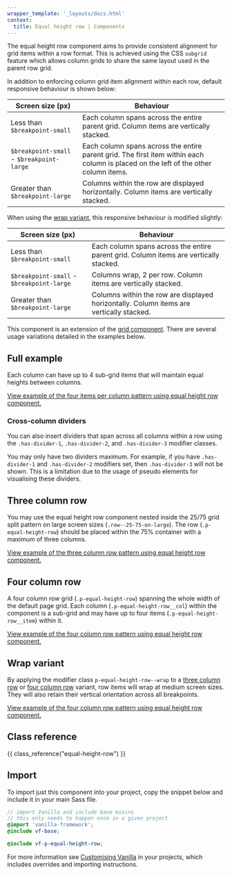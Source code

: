 ```yaml
---
wrapper_template: '_layouts/docs.html'
context:
  title: Equal height row | Components
---
```


The equal height row component aims to provide consistent alignment for grid
items within a row format. This is achieved using the CSS `subgrid` feature
which allows column grids to share the same layout used in the parent row grid.

In addition to enforcing column grid item alignment within each row, default
responsive behaviour is shown below:

| Screen size (px)                          | Behaviour                                                                                                                           |
| ----------------------------------------- | ----------------------------------------------------------------------------------------------------------------------------------- |
| Less than `$breakpoint-small`             | Each column spans across the entire parent grid. Column items are vertically stacked.                                               |
| `$breakpoint-small` - `$breakpoint-large` | Each column spans across the entire parent grid. The first item within each column is placed on the left of the other column items. |
| Greater than `$breakpoint-large`          | Columns within the row are displayed horizontally. Column items are vertically stacked.                                             |

When using the [wrap variant](#wrap-variant), this responsive behaviour is
modified slightly:

| Screen size (px)                          | Behaviour                                                                               |
| ----------------------------------------- | --------------------------------------------------------------------------------------- |
| Less than `$breakpoint-small`             | Each column spans across the entire parent grid. Column items are vertically stacked.   |
| `$breakpoint-small` - `$breakpoint-large` | Columns wrap, 2 per row. Column items are vertically stacked.                           |
| Greater than `$breakpoint-large`          | Columns within the row are displayed horizontally. Column items are vertically stacked. |

This component is an extension of the [grid component](/docs/patterns/grid).
There are several usage variations detailed in the examples below.

## Full example

Each column can have up to 4 sub-grid items that will maintain equal heights
between columns.

<div class="embedded-example">
  <a href="/docs/examples/patterns/equal-height-row/4-items-per-column-responsive/" class="js-example">
    View example of the four items per column pattern using equal height row component.
  </a>
</div>

### Cross-column dividers

You can also insert dividers that span across all columns within a row using the
`.has-divider-1`, `.has-divider-2`, and `.has-divider-3` modifier classes.

<div class="p-notification--caution">
  <div class="p-notification__content">
    <p class="p-notification__message">
      You may only have two dividers maximum. For example, if you have
      <code>.has-divider-1</code> and <code>.has-divider-2</code> modifiers set,
      then <code>.has-divider-3</code> will not be shown. This is a limitation
      due to the usage of pseudo elements for visualising these dividers.
    </p>
  </div>
</div>

## Three column row

You may use the equal height row component nested inside the 25/75 grid split
pattern on large screen sizes (`.row--25-75-on-large`). The row
(`.p-equal-height-row`) should be placed within the 75% container with a maximum
of three columns.

<div class="embedded-example">
  <a href="/docs/examples/patterns/equal-height-row/3-column-row-responsive/" class="js-example">
    View example of the three column row pattern using equal height row component.
  </a>
</div>

## Four column row

A four column row grid (`.p-equal-height-row`) spanning the whole width of the
default page grid. Each column (`.p-equal-height-row__col`) within the component
is a sub-grid and may have up to four items (`.p-equal-height-row__item`) within
it.

<div class="embedded-example">
  <a href="/docs/examples/patterns/equal-height-row/default-responsive/" class="js-example">
    View example of the four column row pattern using equal height row component.
  </a>
</div>

## Wrap variant

By applying the modifier class `p-equal-height-row--wrap` to a
[three column row](#three-column-row) or [four column row](#four-column-row)
variant, row items will wrap at medium screen sizes. They will also retain
their vertical orientation across all breakpoints.

<div class="embedded-example">
  <a href="/docs/examples/patterns/equal-height-row/4-items-per-column-wrap-responsive/" class="js-example">
    View example of the four column row pattern using equal height row component.
  </a>
</div>

## Class reference

{{ class_reference("equal-height-row") }}

## Import

To import just this component into your project, copy the snippet below and
include it in your main Sass file.

```scss
// import Vanilla and include base mixins
// this only needs to happen once in a given project
@import 'vanilla-framework';
@include vf-base;

@include vf-p-equal-height-row;
```

For more information see [Customising Vanilla](/docs/customising-vanilla/) in
your projects, which includes overrides and importing instructions.

